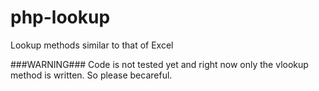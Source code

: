 php-lookup
==========

Lookup methods similar to that of Excel

###WARNING###
Code is not tested yet and right now only the vlookup method is written. So please becareful.
